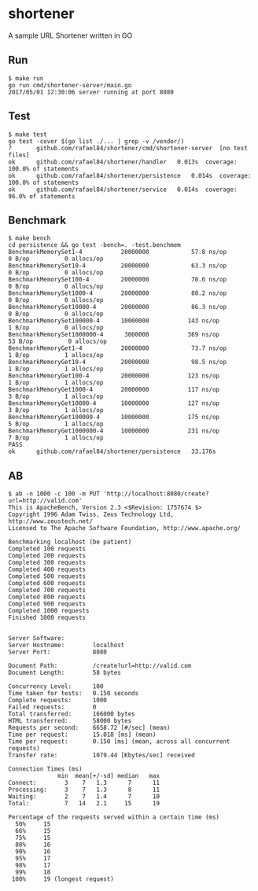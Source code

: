 # shortener
A sample URL Shortener written in GO


## Run

    $ make run
    go run cmd/shortener-server/main.go
    2017/05/01 12:30:06 server running at port 8080

## Test

    $ make test
    go test -cover $(go list ./... | grep -v /vendor/)
    ?   	github.com/rafael84/shortener/cmd/shortener-server	[no test files]
    ok  	github.com/rafael84/shortener/handler	0.013s	coverage: 100.0% of statements
    ok  	github.com/rafael84/shortener/persistence	0.014s	coverage: 100.0% of statements
    ok  	github.com/rafael84/shortener/service	0.014s	coverage: 96.0% of statements


## Benchmark

    $ make bench
    cd persistence && go test -bench=. -test.benchmem
    BenchmarkMemorySet1-4         	20000000	        57.8 ns/op	       0 B/op	       0 allocs/op
    BenchmarkMemorySet10-4        	20000000	        63.3 ns/op	       0 B/op	       0 allocs/op
    BenchmarkMemorySet100-4       	20000000	        70.6 ns/op	       0 B/op	       0 allocs/op
    BenchmarkMemorySet1000-4      	20000000	        80.2 ns/op	       0 B/op	       0 allocs/op
    BenchmarkMemorySet10000-4     	20000000	        86.3 ns/op	       0 B/op	       0 allocs/op
    BenchmarkMemorySet100000-4    	10000000	       143 ns/op	       1 B/op	       0 allocs/op
    BenchmarkMemorySet1000000-4   	 3000000	       369 ns/op	      53 B/op	       0 allocs/op
    BenchmarkMemoryGet1-4         	20000000	        73.7 ns/op	       1 B/op	       1 allocs/op
    BenchmarkMemoryGet10-4        	20000000	        98.5 ns/op	       1 B/op	       1 allocs/op
    BenchmarkMemoryGet100-4       	20000000	       123 ns/op	       1 B/op	       1 allocs/op
    BenchmarkMemoryGet1000-4      	20000000	       117 ns/op	       3 B/op	       1 allocs/op
    BenchmarkMemoryGet10000-4     	10000000	       127 ns/op	       3 B/op	       1 allocs/op
    BenchmarkMemoryGet100000-4    	10000000	       175 ns/op	       5 B/op	       1 allocs/op
    BenchmarkMemoryGet1000000-4   	10000000	       231 ns/op	       7 B/op	       1 allocs/op
    PASS
    ok  	github.com/rafael84/shortener/persistence	33.176s

## AB

    $ ab -n 1000 -c 100 -m PUT 'http://localhost:8080/create?url=http://valid.com'
    This is ApacheBench, Version 2.3 <$Revision: 1757674 $>
    Copyright 1996 Adam Twiss, Zeus Technology Ltd, http://www.zeustech.net/
    Licensed to The Apache Software Foundation, http://www.apache.org/

    Benchmarking localhost (be patient)
    Completed 100 requests
    Completed 200 requests
    Completed 300 requests
    Completed 400 requests
    Completed 500 requests
    Completed 600 requests
    Completed 700 requests
    Completed 800 requests
    Completed 900 requests
    Completed 1000 requests
    Finished 1000 requests


    Server Software:
    Server Hostname:        localhost
    Server Port:            8080

    Document Path:          /create?url=http://valid.com
    Document Length:        58 bytes

    Concurrency Level:      100
    Time taken for tests:   0.150 seconds
    Complete requests:      1000
    Failed requests:        0
    Total transferred:      166000 bytes
    HTML transferred:       58000 bytes
    Requests per second:    6658.72 [#/sec] (mean)
    Time per request:       15.018 [ms] (mean)
    Time per request:       0.150 [ms] (mean, across all concurrent requests)
    Transfer rate:          1079.44 [Kbytes/sec] received

    Connection Times (ms)
                  min  mean[+/-sd] median   max
    Connect:        3    7   1.3      7      11
    Processing:     3    7   1.3      8      11
    Waiting:        2    7   1.4      7      10
    Total:          7   14   2.1     15      19

    Percentage of the requests served within a certain time (ms)
      50%     15
      66%     15
      75%     15
      80%     16
      90%     16
      95%     17
      98%     17
      99%     18
     100%     19 (longest request)
